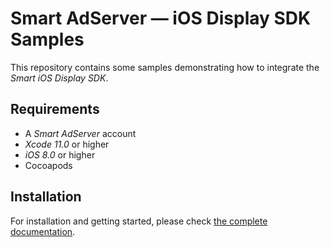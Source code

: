 # Smart AdServer — iOS Display SDK Samples

This repository contains some samples demonstrating how to integrate the _Smart iOS Display SDK_.

## Requirements

* A _Smart AdServer_ account
* _Xcode 11.0_ or higher
* _iOS 8.0_ or higher
* Cocoapods

## Installation

For installation and getting started, please check [the complete documentation](http://documentation.smartadserver.com/displaySDK/).
